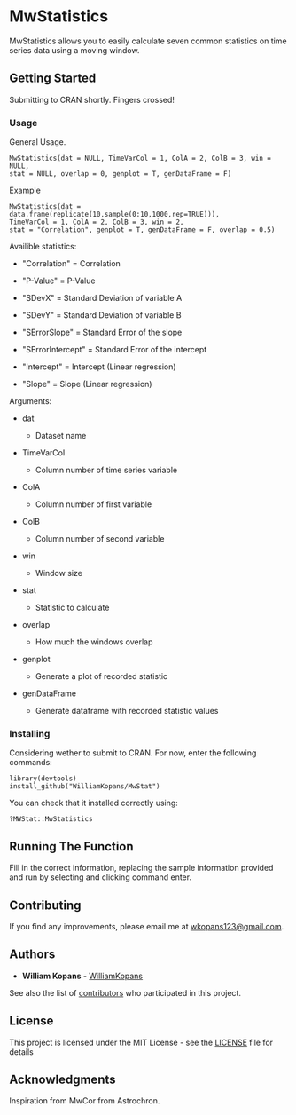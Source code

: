 # MwStatistics

MwStatistics allows you to easily calculate seven common statistics on time series data using a moving window.

## Getting Started

Submitting to CRAN shortly. Fingers crossed!

### Usage

General Usage.
```
MwStatistics(dat = NULL, TimeVarCol = 1, ColA = 2, ColB = 3, win = NULL,
stat = NULL, overlap = 0, genplot = T, genDataFrame = F)
```
Example
```
MwStatistics(dat = data.frame(replicate(10,sample(0:10,1000,rep=TRUE))),
TimeVarCol = 1, ColA = 2, ColB = 3, win = 2,
stat = "Correlation", genplot = T, genDataFrame = F, overlap = 0.5)

```
Availible statistics: 
- "Correlation" = Correlation

 - "P-Value" = P-Value

 - "SDevX" = Standard Deviation of variable A

 - "SDevY" = Standard Deviation of variable B

 - "SErrorSlope" = Standard Error of the slope

 - "SErrorIntercept" = Standard Error of the intercept

 - "Intercept" = Intercept (Linear regression)

 - "Slope" = Slope (Linear regression)

Arguments:

 - dat
    - Dataset name

 - TimeVarCol
    - Column number of time series variable

 - ColA
    - Column number of first variable

 - ColB
     - Column number of second variable

 - win
     - Window size

 - stat
     - Statistic to calculate

 - overlap
     - How much the windows overlap

 - genplot
     - Generate a plot of recorded statistic

 - genDataFrame
     - Generate dataframe with recorded statistic values

 

### Installing

Considering wether to submit to CRAN. For now, enter the following commands:
```
library(devtools)
install_github("WilliamKopans/MwStat")
```
You can check that it installed correctly using:
```
?MWStat::MwStatistics
```

## Running The Function

Fill in the correct information, replacing the sample information provided and run by selecting and clicking command enter.


## Contributing

If you find any improvements, please email me at wkopans123@gmail.com. 


## Authors

* **William Kopans** - [WilliamKopans](https://github.com/WilliamKopans)

See also the list of [contributors](https://github.com/WilliamKopans/MwStatistics/graphs/contributors) who participated in this project.

## License

This project is licensed under the MIT License - see the [LICENSE](https://github.com/WilliamKopans/MwStat/blob/master/LICENSE) file for details

## Acknowledgments
Inspiration from MwCor from Astrochron.
